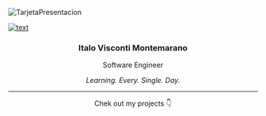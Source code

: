 ![TarjetaPresentacion](https://user-images.githubusercontent.com/108308939/221066864-e7858ab2-67de-495a-a2fe-3a7ba0b7e105.png)

[![text](https://img.shields.io/badge/Email-0078D4?style=for-the-badge&logo=microsoft-outlook&logoColor=white)](mailto:hermanosvisconti@hotmail.com)
<h3 align='center'>
  Italo Visconti Montemarano
</h3>

<p align='center'>
  Software Engineer
</p>  

<div align='center'>
  <i>
    Learning. Every. Single. Day.
  </i>
</div>
  

---

<p align='center'>
  Chek out my projects 👇
</p>
